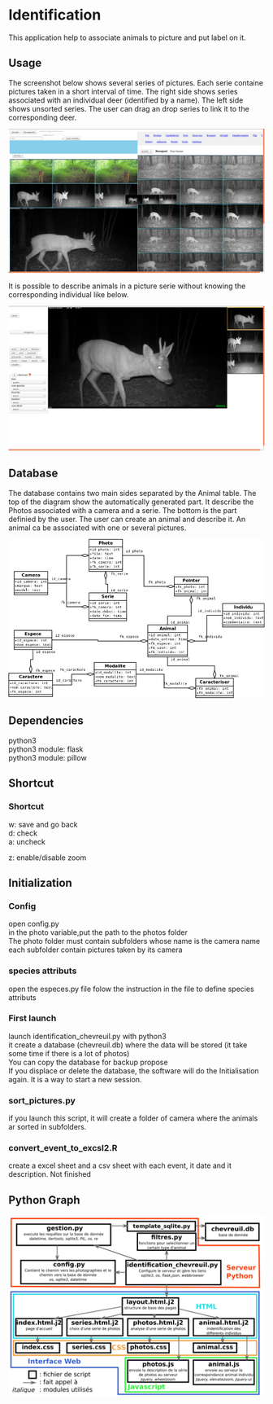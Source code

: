 <h1>Identification</h1>

<p>
This application help to associate animals to picture and put label on it.
</p>

<h2>Usage</h2>

The screenshot below shows several series of pictures. Each serie containe pictures taken in a short interval of time. The right side shows series associated with an individual deer (identified by a name). The left side shows unsorted series. The user can drag an drop series to link it to the corresponding deer.

![Screenshot](images/animal.png)

It is possible to describe animals in a picture serie without knowing the corresponding individual like below.

![Description](images/photos.png)



<h2>Database</h2>
The database contains two main sides separated by the Animal table. The top of the diagram show the automatically generated part. It describe the Photos associated with a camera and a serie. The bottom is the part definied by the user. The user can create an animal and describe it. An animal ca be associated with one or several pictures.

![Diagram](images/diagr.png)

<h2>Dependencies</h2>
<p>
python3 <br/>
python3 module: flask<br/>
python3 module: pillow<br/>
</p>
<h2>Shortcut</h2>
<h3>Shortcut</h3>
<p>
w: save and go back<br/>
d: check<br/>
a: uncheck<br/>
<p>

z: enable/disable zoom
</p>


<h2>Initialization</h2>

<h3>Config</h3>
open config.py <br/>
in the photo variable,put the path to the photos folder<br/>
The photo folder must contain subfolders whose name is the camera name<br/>
each subfolder contain pictures taken by its camera

<h3>species attributs</h3>
open the especes.py file
folow the instruction in the file to define species attributs

<h3>First launch</h3>
launch identification_chevreuil.py with python3<br/>
it create a database (chevreuil.db) where the data will be stored (it take some time if there is a lot of photos)<br/>
You can copy the database for backup propose<br/>
If you displace or delete the database, the software will do the Initialisation again. It is a way to start a new session.



<h3>sort_pictures.py</h3>
if you launch this script, it will create a folder of camera where the animals ar sorted in subfolders.

<h3>convert_event_to_excsl2.R</h3>
create a excel sheet and a csv sheet with each event, it date and it description.
Not finished

<h2>Python Graph</h2>

![Python](images/python.png)
